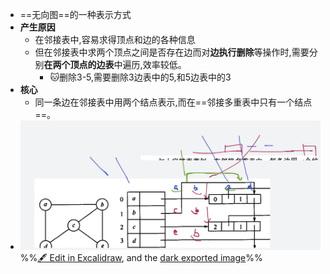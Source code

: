 - ==无向图==的一种表示方式
- **产生原因**
	- 在邻接表中,容易求得顶点和边的各种信息
	- 但在邻接表中求两个顶点之间是否存在边而对**边执行删除**等操作时,需要分别**在两个顶点的边表**中遍历,效率较低。
		- 🐱删除3-5,需要删除3边表中的5,和5边表中的3
- **核心**
	- 同一条边在邻接表中用两个结点表示,而在==邻接多重表中只有一个结点==。
- ![](attachments/%E9%82%BB%E6%8E%A5%E5%A4%9A%E9%87%8D%E8%A1%A8%E5%AD%98%E5%82%A8%E5%9B%BE%202022-10-20%2015.40.58.excalidraw.svg)
%%[🖋 Edit in Excalidraw](attachments/%E9%82%BB%E6%8E%A5%E5%A4%9A%E9%87%8D%E8%A1%A8%E5%AD%98%E5%82%A8%E5%9B%BE%202022-10-20%2015.40.58.excalidraw.md), and the [dark exported image](attachments/%E9%82%BB%E6%8E%A5%E5%A4%9A%E9%87%8D%E8%A1%A8%E5%AD%98%E5%82%A8%E5%9B%BE%202022-10-20%2015.40.58.excalidraw.dark.svg)%%